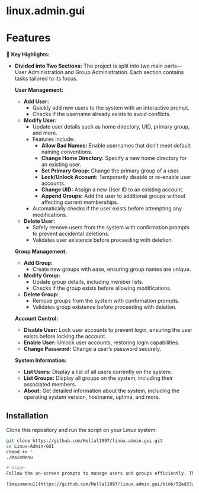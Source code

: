 # linux.admin.gui

# Features

🔑 **Key Highlights:**
- **Divided into Two Sections:** The project is split into two main parts—User Administration and Group Administration. Each section contains tasks tailored to its focus.

  **User Management:**
  - **Add User:**
    - Quickly add new users to the system with an interactive prompt.
    - Checks if the username already exists to avoid conflicts.
  - **Modify User:**
    - Update user details such as home directory, UID, primary group, and more.
    - Features include:
      - **Allow Bad Names:** Enable usernames that don’t meet default naming conventions.
      - **Change Home Directory:** Specify a new home directory for an existing user.
      - **Set Primary Group:** Change the primary group of a user.
      - **Lock/Unlock Account:** Temporarily disable or re-enable user accounts.
      - **Change UID:** Assign a new User ID to an existing account.
      - **Append Groups:** Add the user to additional groups without affecting current memberships.
    - Automatically checks if the user exists before attempting any modifications.
  - **Delete User:**
    - Safely remove users from the system with confirmation prompts to prevent accidental deletions.
    - Validates user existence before proceeding with deletion.

  **Group Management:**
  - **Add Group:**
    - Create new groups with ease, ensuring group names are unique.
  - **Modify Group:**
    - Update group details, including member lists.
    - Checks if the group exists before allowing modifications.
  - **Delete Group:**
    - Remove groups from the system with confirmation prompts.
    - Validates group existence before proceeding with deletion.

  **Account Control:**
  - **Disable User:** Lock user accounts to prevent login, ensuring the user exists before locking the account.
  - **Enable User:** Unlock user accounts, restoring login capabilities.
  - **Change Password:** Change a user’s password securely.

  **System Information:**
  - **List Users:** Display a list of all users currently on the system.
  - **List Groups:** Display all groups on the system, including their associated members.
  - **About:** Get detailed information about the system, including the operating system version, hostname, uptime, and more.

## Installation

Clone this repository and run the script on your Linux system:

```bash
git clone https://github.com/Hellal1997/linux.admin.gui.git
cd Linux-Admin-GUI
chmod +x *
./MainMenu

# Usage
Follow the on-screen prompts to manage users and groups efficiently. The menu-driven interface guides you through each step, ensuring a smooth and error-free experience.

![mainmenu1](https://github.com/Hellal1997/linux.admin.gui/blob/52ed33a854143c7479f9c2cd9c246c3952e4b17f/attachments/aaaaaaaaaaaaaaaaaaaaaaaaaaaaaaaaaaaaaaaaaaaaaaaa.png)

